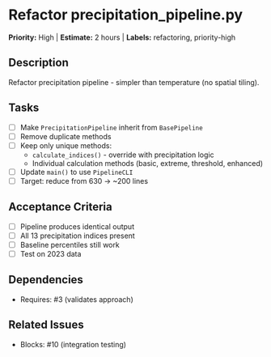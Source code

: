 # Refactor precipitation_pipeline.py

**Priority:** High | **Estimate:** 2 hours | **Labels:** refactoring, priority-high

## Description
Refactor precipitation pipeline - simpler than temperature (no spatial tiling).

## Tasks
- [ ] Make `PrecipitationPipeline` inherit from `BasePipeline`
- [ ] Remove duplicate methods
- [ ] Keep only unique methods:
  - `calculate_indices()` - override with precipitation logic
  - Individual calculation methods (basic, extreme, threshold, enhanced)
- [ ] Update `main()` to use `PipelineCLI`
- [ ] Target: reduce from 630 → ~200 lines

## Acceptance Criteria
- [ ] Pipeline produces identical output
- [ ] All 13 precipitation indices present
- [ ] Baseline percentiles still work
- [ ] Test on 2023 data

## Dependencies
- Requires: #3 (validates approach)

## Related Issues
- Blocks: #10 (integration testing)
